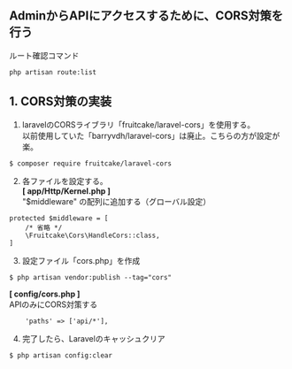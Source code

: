 ## AdminからAPIにアクセスするために、CORS対策を行う
ルート確認コマンド
```
php artisan route:list
```

## 1. CORS対策の実装

1. laravelのCORSライブラリ「fruitcake/laravel-cors」を使用する。  
以前使用していた「barryvdh/laravel-cors」は廃止。こちらの方が設定が楽。
```
$ composer require fruitcake/laravel-cors
```

2. 各ファイルを設定する。  
**[ app/Http/Kernel.php ]**  
"$middleware" の配列に追加する（グローバル設定）
```
protected $middleware = [
    /* 省略 */
    \Fruitcake\Cors\HandleCors::class,
]
```

3. 設定ファイル「cors.php」を作成
```
$ php artisan vendor:publish --tag="cors"
```
**[ config/cors.php ]**  
APIのみにCORS対策する
```
    'paths' => ['api/*'],
```

4. 完了したら、Laravelのキャッシュクリア
```
$ php artisan config:clear
```